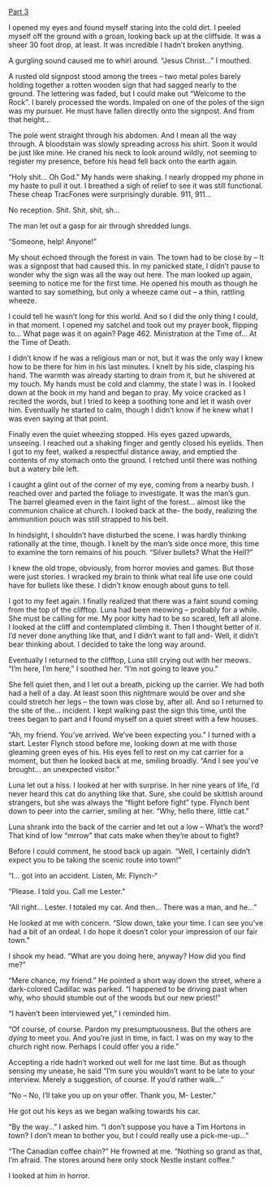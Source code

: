 [Part 3](https://www.reddit.com/r/nosleep/comments/uvghea/i_accepted_a_job_offer_from_a_strange_man_i/)

I opened my eyes and found myself staring into the cold dirt. I peeled myself off the ground with a groan, looking back up at the cliffside. It was a sheer 30 foot drop, at least. It was incredible I hadn’t broken anything.

A gurgling sound caused me to whirl around. “Jesus Christ…” I mouthed.

A rusted old signpost stood among the trees – two metal poles barely holding together a rotten wooden sign that had sagged nearly to the ground. The lettering was faded, but I could make out “Welcome to the Rock”. I barely processed the words. Impaled on one of the poles of the sign was my pursuer. He must have fallen directly onto the signpost. And from that height…

The pole went straight through his abdomen. And I mean all the way through. A bloodstain was slowly spreading across his shirt. Soon it would be just like mine. He craned his neck to look around wildly, not seeming to register my presence, before his head fell back onto the earth again.

“Holy shit… Oh God.” My hands were shaking. I nearly dropped my phone in my haste to pull it out. I breathed a sigh of relief to see it was still functional. These cheap TracFones were surprisingly durable. 911, 911…

No reception. Shit. Shit, shit, sh…

The man let out a gasp for air through shredded lungs.

“Someone, help! Anyone!”

My shout echoed through the forest in vain. The town had to be close by – It was a signpost that had caused this. In my panicked state, I didn’t pause to wonder why the sign was all the way out here. The man looked up again, seeming to notice me for the first time. He opened his mouth as though he wanted to say something, but only a wheeze came out – a thin, rattling wheeze.

I could tell he wasn’t long for this world. And so I did the only thing I could, in that moment. I opened my satchel and took out my prayer book, flipping to… What page was it on again? Page 462. Ministration at the Time of… At the Time of Death.

I didn’t know if he was a religious man or not, but it was the only way I knew how to be there for him in his last minutes. I knelt by his side, clasping his hand. The warmth was already starting to drain from it, but he shivered at my touch. My hands must be cold and clammy, the state I was in. I looked down at the book in my hand and began to pray. My voice cracked as I recited the words, but I tried to keep a soothing tone and let it wash over him. Eventually he started to calm, though I didn’t know if he knew what I was even saying at that point.

Finally even the quiet wheezing stopped. His eyes gazed upwards, unseeing. I reached out a shaking finger and gently closed his eyelids. Then I got to my feet, walked a respectful distance away, and emptied the contents of my stomach onto the ground. I retched until there was nothing but a watery bile left.

I caught a glint out of the corner of my eye, coming from a nearby bush. I reached over and parted the foliage to investigate. It was the man’s gun. The barrel gleamed even in the faint light of the forest… almost like the communion chalice at church. I looked back at the- the body, realizing the ammunition pouch was still strapped to his belt.

In hindsight, I shouldn’t have disturbed the scene. I was hardly thinking rationally at the time, though. I knelt by the man’s side once more, this time to examine the torn remains of his pouch. “Silver bullets? What the Hell?”

I knew the old trope, obviously, from horror movies and games. But those were just stories. I wracked my brain to think what real life use one could have for bullets like these. I didn’t know enough about guns to tell.

I got to my feet again. I finally realized that there was a faint sound coming from the top of the clifftop. Luna had been meowing – probably for a while. She must be calling for me. My poor kitty had to be so scared, left all alone. I looked at the cliff and contemplated climbing it. Then I thought better of it. I’d never done anything like that, and I didn’t want to fall and- Well, it didn’t bear thinking about. I decided to take the long way around.

Eventually I returned to the clifftop, Luna still crying out with her meows. “I’m here, I’m here,” I soothed her. “I’m not going to leave you.”

She fell quiet then, and I let out a breath, picking up the carrier. We had both had a hell of a day. At least soon this nightmare would be over and she could stretch her legs – the town was close by, after all. And so I returned to the site of the… incident. I kept walking past the sign this time, until the trees began to part and I found myself on a quiet street with a few houses.

“Ah, my friend. You’ve arrived. We’ve been expecting you.” I turned with a start. Lester Flynch stood before me, looking down at me with those gleaming green eyes of his. His eyes fell to rest on my cat carrier for a moment, but then he looked back at me, smiling broadly. “And I see you’ve brought… an unexpected visitor.”

Luna let out a hiss. I looked at her with surprise. In her nine years of life, I’d never heard this cat do anything like that. Sure, she could be skittish around strangers, but she was always the “flight before fight” type. Flynch bent down to peer into the carrier, smiling at her. “Why, hello there, little cat.”

Luna shrank into the back of the carrier and let out a low – What’s the word? That kind of low “mrrow” that cats make when they’re about to fight?

Before I could comment, he stood back up again. “Well, I certainly didn’t expect you to be taking the scenic route into town!”

“I… got into an accident. Listen, Mr. Flynch-“

“Please. I told you. Call me Lester.”

“All right… Lester. I totaled my car. And then… There was a man, and he…”

He looked at me with concern. “Slow down, take your time. I can see you’ve had a bit of an ordeal. I do hope it doesn’t color your impression of our fair town.”

I shook my head. “What are you doing here, anyway? How did you find me?”

“Mere chance, my friend.” He pointed a short way down the street, where a dark-colored Cadillac was parked. “I happened to be driving past when why, who should stumble out of the woods but our new priest!”

“I haven’t been interviewed yet,” I reminded him.

“Of course, of course. Pardon my presumptuousness. But the others are *dying* to meet you. And you’re just in time, in fact. I was on my way to the church right now. Perhaps I could offer you a ride.”

Accepting a ride hadn’t worked out well for me last time. But as though sensing my unease, he said “I’m sure you wouldn’t want to be late to your interview. Merely a suggestion, of course. If you’d rather walk…”

“No – No, I’ll take you up on your offer. Thank you, M- Lester.”

He got out his keys as we began walking towards his car.

“By the way…” I asked him. “I don’t suppose you have a Tim Hortons in town? I don’t mean to bother you, but I could really use a pick-me-up…”

“The Canadian coffee chain?” He frowned at me. “Nothing so grand as that, I’m afraid. The stores around here only stock Nestle instant coffee.”

I looked at him in horror.